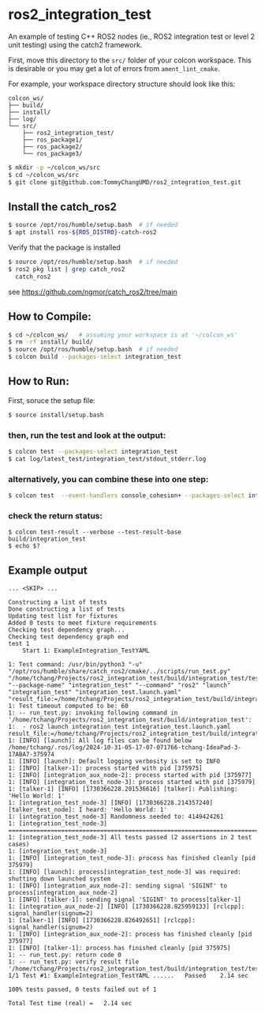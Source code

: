 # ros2_integration_test

An example of testing C++ ROS2 nodes (ie., ROS2 integration test or level 2 unit testing) using the catch2 framework. 

First, move this directory to the `src/` folder of your colcon
workspace.  This is desirable or you may get a lot of errors from
`ament_lint_cmake`.

For example, your workspace directory structure should look like this:

```
colcon_ws/
├── build/
├── install/
├── log/
└── src/
    ├── ros2_integration_test/
    ├── ros_package1/
    ├── ros_package2/
    └── ros_package3/
```

``` bash
$ mkdir -p ~/colcon_ws/src
$ cd ~/colcon_ws/src
$ git clone git@github.com:TommyChangUMD/ros2_integration_test.git
```

## Install the catch_ros2

``` bash
$ source /opt/ros/humble/setup.bash  # if needed
$ apt install ros-${ROS_DISTRO}-catch-ros2
```

Verify that the package is installed
``` bash
$ source /opt/ros/humble/setup.bash  # if needed
$ ros2 pkg list | grep catch_ros2
  catch_ros2
```

see https://github.com/ngmor/catch_ros2/tree/main

## How to Compile:
```bash
$ cd ~/colcon_ws/   # assuming your workspace is at '~/colcon_ws'
$ rm -rf install/ build/
$ source /opt/ros/humble/setup.bash  # if needed
$ colcon build --packages-select integration_test
```

## How to Run:
First, soruce the setup file:
```bash
$ source install/setup.bash
```
### then, run the test and look at the output:
```bash
$ colcon test --packages-select integration_test
$ cat log/latest_test/integration_test/stdout_stderr.log
```

### alternatively, you can combine these into one step:
```bash
$ colcon test  --event-handlers console_cohesion+ --packages-select integration_test
```


### check the return status:
```
$ colcon test-result --verbose --test-result-base build/integration_test
$ echo $?
```

## Example output

```
... <SKIP> ...

Constructing a list of tests
Done constructing a list of tests
Updating test list for fixtures
Added 0 tests to meet fixture requirements
Checking test dependency graph...
Checking test dependency graph end
test 1
    Start 1: ExampleIntegration_TestYAML

1: Test command: /usr/bin/python3 "-u" "/opt/ros/humble/share/catch_ros2/cmake/../scripts/run_test.py" "/home/tchang/Projects/ros2_integration_test/build/integration_test/test_results/integration_test/ExampleIntegration_TestYAML.xml" "--package-name" "integration_test" "--command" "ros2" "launch" "integration_test" "integration_test.launch.yaml" "result_file:=/home/tchang/Projects/ros2_integration_test/build/integration_test/test_results/integration_test/ExampleIntegration_TestYAML.xml"
1: Test timeout computed to be: 60
1: -- run_test.py: invoking following command in '/home/tchang/Projects/ros2_integration_test/build/integration_test':
1:  - ros2 launch integration_test integration_test.launch.yaml result_file:=/home/tchang/Projects/ros2_integration_test/build/integration_test/test_results/integration_test/ExampleIntegration_TestYAML.xml
1: [INFO] [launch]: All log files can be found below /home/tchang/.ros/log/2024-10-31-05-17-07-071766-tchang-IdeaPad-3-17ABA7-375974
1: [INFO] [launch]: Default logging verbosity is set to INFO
1: [INFO] [talker-1]: process started with pid [375975]
1: [INFO] [integration_aux_node-2]: process started with pid [375977]
1: [INFO] [integration_test_node-3]: process started with pid [375979]
1: [talker-1] [INFO] [1730366228.201536616] [talker]: Publishing: 'Hello World: 1'
1: [integration_test_node-3] [INFO] [1730366228.214357240] [talker_test_node]: I heard: 'Hello World: 1'
1: [integration_test_node-3] Randomness seeded to: 4149424261
1: [integration_test_node-3] ===============================================================================
1: [integration_test_node-3] All tests passed (2 assertions in 2 test cases)
1: [integration_test_node-3] 
1: [INFO] [integration_test_node-3]: process has finished cleanly [pid 375979]
1: [INFO] [launch]: process[integration_test_node-3] was required: shutting down launched system
1: [INFO] [integration_aux_node-2]: sending signal 'SIGINT' to process[integration_aux_node-2]
1: [INFO] [talker-1]: sending signal 'SIGINT' to process[talker-1]
1: [integration_aux_node-2] [INFO] [1730366228.825959133] [rclcpp]: signal_handler(signum=2)
1: [talker-1] [INFO] [1730366228.826492651] [rclcpp]: signal_handler(signum=2)
1: [INFO] [integration_aux_node-2]: process has finished cleanly [pid 375977]
1: [INFO] [talker-1]: process has finished cleanly [pid 375975]
1: -- run_test.py: return code 0
1: -- run_test.py: verify result file '/home/tchang/Projects/ros2_integration_test/build/integration_test/test_results/integration_test/ExampleIntegration_TestYAML.xml'
1/1 Test #1: ExampleIntegration_TestYAML ......   Passed    2.14 sec

100% tests passed, 0 tests failed out of 1

Total Test time (real) =   2.14 sec
```
